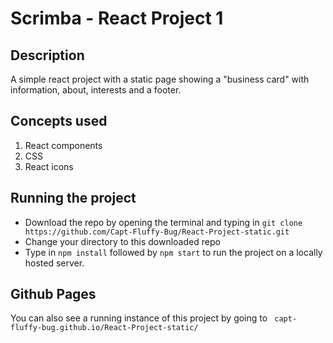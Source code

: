 # Scrimba - React Project 1

## Description
A simple react project with a static page showing a "business card" with information, about, interests and a footer.


## Concepts used
1. React components
2. CSS
3. React icons


## Running the project
* Download the repo by opening the terminal and typing in 
`
git clone https://github.com/Capt-Fluffy-Bug/React-Project-static.git
`
* Change your directory to this downloaded repo
* Type in `npm install` followed by `npm start` to run the project on a locally hosted server.


## Github Pages
You can also see a running instance of this project by going to 
` capt-fluffy-bug.github.io/React-Project-static/`